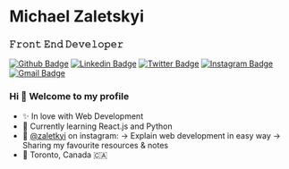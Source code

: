# Michael Zaletskyi
### 𝙵𝚛𝚘𝚗𝚝 𝙴𝚗𝚍 𝙳𝚎𝚟𝚎𝚕𝚘𝚙𝚎𝚛

[![Github Badge](https://img.shields.io/badge/-Github-000?style=flat-square&logo=Github&logoColor=white&link=https://github.com/zaletskyi)](https://github.com/zaletskyi)
[![Linkedin Badge](https://img.shields.io/badge/-LinkedIn-blue?style=flat-square&logo=Linkedin&logoColor=white&link=https://www.linkedin.com/in/zaletskyi/)](https://www.linkedin.com/in/zaletskyi/)
[![Twitter Badge](https://img.shields.io/badge/-Twitter-1ca0f1?style=flat-square&labelColor=1ca0f1&logo=twitter&logoColor=white&link=https://twitter.com/zaletskyi)](https://twitter.com/zaletskyi)
[![Instagram Badge](https://img.shields.io/badge/-Instagram-C13584?style=flat-square&labelColor=C13584&logo=instagram&logoColor=white&link=https://www.instagram.com/zaletskyi/)](https://www.instagram.com/zaletskyi/)
[![Gmail Badge](https://img.shields.io/badge/-Gmail-c14438?style=flat-square&logo=Gmail&logoColor=white&link=mailto:m@zaletskyi.com)](mailto:m@zaletskyi.com)

### Hi 👋 Welcome to my profile
 - ✨ In love with Web Development
 - 🌱 Currently learning React.js and Python 
 - 👥 [@zaletkyi](https://www.instagram.com/zaletskyi/) on instagram: → Explain web development in easy way → Sharing my favourite resources & notes
 - 📍 Toronto, Canada 🇨🇦


<!-- 
 
### Experience
#### Front End Web Developer
##### VerticalScope Inc. Full-time
Toronto, Canada

- Work closely with UI designers to convert mockups from Photoshop/Zeplin into responsive pixel-perfect web templates;
- Work with the back end development team to implement the front-end web interface for various portal websites, micro sites and forum sites using HTML5/CSS3 on a daily basis;
- Use Google Cloud Platform (Google Cloud Run, Cloud SQL, Cloud Storage for building stateless applications);
- Creating plugin for AMP pages on WordPress, vBulletin;
- Develop validating tool for Google AMP pages using Node.js and Express.js;
- Work with team members to turn non-responsive websites into responsive and mobile friendly websites for multiple browsers and platforms;
- Perform multiple browser QA testing for new websites and sales campaign launches;
- Creating website themes & plugins on Word Press;
- Testing and debugging. Bug tracking systems: JIRA, Desk, Pivotal Tracker;
- Using HTML5, CSS3, Java Script, Ajax and SASS for CSS Preprocessing;
- Develop tools and plugins using PHP;
- Prototyping using Node task runners such as GruntJS and Gulp;
- SEO implementations and Speed Optimization (AMP, Google Page Speed, Schema) to increase traffic to websites;
- Use GIT for version control(Stash, GitHub, SourceTree, iTerm2, Terminal);
- Use Jenkins for CI/CD pipelines;

𝗦𝘁𝗮𝗰𝗸:
- HTML5, Java Script(ES5/ES6), CSS3, SASS/LESS, CSSGrid GruntJS/Gulp, Google AMP, Rest API;
- PHP, MySQL, Node.js, Express.js, Docker, GCP, Kubernetes

𝗖𝗠𝗦: WordPress, vBulletin, XenForo;

𝗝𝗦 𝗳𝗿𝗮𝗺𝗲𝘄𝗼𝗿𝗸/𝗹𝗶𝗯𝗿𝗮𝗿𝘆: jQuery, React.js (in progress)
CSS framework: Bootstrap, Materialize, Foundation;

### Education
#### Ternopil State 'Ivan Pul'uj' Technical University
##### Degree NameMaster of Degree, Computer ScienceField Of StudyComputer Science
2009 – 2010
-->
<!--
**zaletskyi/zaletskyi** is a ✨ _special_ ✨ repository because its `README.md` (this file) appears on your GitHub profile.

Here are some ideas to get you started:

- 🔭 I’m currently working on ...
- 🌱 I’m currently learning ...
- 👯 I’m looking to collaborate on ...
- 🤔 I’m looking for help with ...
- 💬 Ask me about ...
- 📫 How to reach me: ...
- 😄 Pronouns: ...
- ⚡ Fun fact: ...
-->
